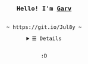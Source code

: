 <h3 align="center"><samp>Hello! I'm <b><a rel="nofollow noopener noreferrer" target="_blank" href="https://garv-shah.github.io">Garv</a></b></samp></h3>
<p align="center"><br>
  <samp>
    ~ https://git.io/Jul8y ~ <br>
  </samp>
</p>
<details align="center">
   <summary> <samp>&#9776; Details</samp></summary>
   <p align="center">
     <br>
      <a href="https://github.com/garv-shah?tab=repositories" target="_blank"><img alt="Code" src="https://img.shields.io/badge/-code-000000?style=flat-square&logo=Plex&logoColor=white"></a>
      <a href="https://github.com/garv-shah?tab=repositories&language=python" target="_blank"><img alt="Python" src="https://img.shields.io/badge/-Python-3572A5?style=flat-square&logo=Python&logoColor=white"></a>
      <a href="https://github.com/garv-shah?tab=repositories&language=javascript" target="_blank"><img alt="Javascript" src="https://img.shields.io/badge/-Javascript-f1e05a?style=flat-square&logo=Javascript&logoColor=white"></a>
      <a href="https://github.com/garv-shah?tab=repositories&language=dart" target="_blank"><img alt="Dart" src="https://img.shields.io/badge/-Flutter-375eab?style=flat-square&logo=Flutter&logoColor=white"></a>
      <a href="https://github.com/kevinjycui?tab=repositories&language=html" target="_blank"><img alt="HTML" src="https://img.shields.io/badge/-HTML-E34F26?style=flat-square&logo=HTML5&logoColor=white"></a>
  <br>
  <a href="https://www.linkedin.com/in/garvshah/" target="_blank"><img src="https://github-readme-stats.vercel.app/api?username=garv-shah&show_icons=true&hide_border=true&title_color=5391FE&icon_color=000000&text_color=555"></img></a><br>
     <a href="https://www.wwdcscholars.com/s/DF1A5147-A993-44E4-8739-8A050139A7BA" target="_blank"><img alt="Apple Scholarship" src="https://img.shields.io/badge/-2021%20Apple%20Scholar-000000?style=flat-square&logo=apple&logoColor=white"></a>
     <a href="https://garv-shah.github.io" target="_blank"><img alt="GitHub Visits" src="https://badges.pufler.dev/visits/garv-shah/garv-shah"/></a>
     <a href="https://www.youtube.com/watch?v=dQw4w9WgXcQ" target="_blank"><img alt="GitHub Commits Monthly" src="https://badges.pufler.dev/commits/monthly/garv-shah"></a>
  </samp>
  </p>
</details>
<br>
<samp>
  <p align="center">
    :D<br>
  </p>
</samp>
